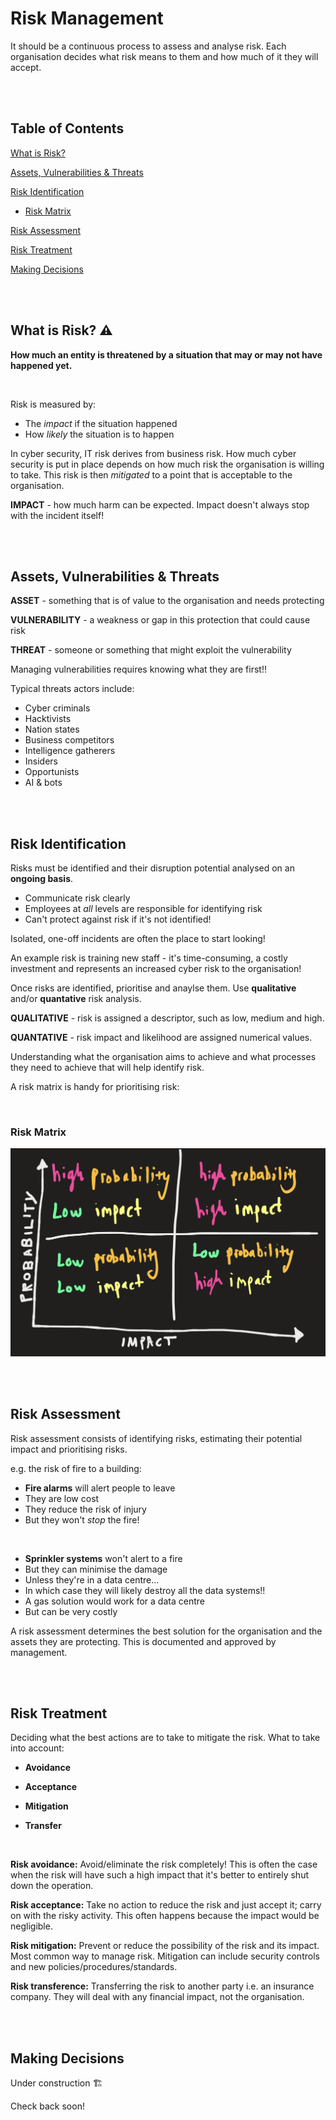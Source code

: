 # **Risk Management**

It should be a continuous process to assess and analyse risk. Each organisation decides what risk means to them and how much of it they will accept. 

<br>
<br>

## **Table of Contents**

[What is Risk?](#what-is-risk-⚠️)

[Assets, Vulnerabilities & Threats](#assets-vulnerabilities--threats)

[Risk Identification](#risk-identification)

- [Risk Matrix](#risk-matrix)

[Risk Assessment](#risk-assessment)

[Risk Treatment](#risk-treatment)

[Making Decisions](#making-decisions)

<br>
<br>

## **What is Risk? ⚠️**

**How much an entity is threatened by a situation that may or may not have happened yet.**

<br>

Risk is measured by:
- The *impact* if the situation happened
- How *likely* the situation is to happen

In cyber security, IT risk derives from business risk. How much cyber security is put in place depends on how much risk the organisation is willing to take. This risk is then *mitigated* to a point that is acceptable to the organisation.

**IMPACT** - how much harm can be expected. Impact doesn't always stop with the incident itself!

<br>
<br>

## **Assets, Vulnerabilities & Threats**

**ASSET** - something that is of value to the organisation and needs protecting

**VULNERABILITY** - a weakness or gap in this protection that could cause risk

**THREAT** - someone or something that might exploit the vulnerability 

Managing vulnerabilities requires knowing what they are first!!

Typical threats actors include:
- Cyber criminals
- Hacktivists
- Nation states
- Business competitors
- Intelligence gatherers
- Insiders 
- Opportunists
- AI & bots

<br>
<br>

## **Risk Identification**

Risks must be identified and their disruption potential analysed on an **ongoing basis**. 

- Communicate risk clearly
- Employees at *all* levels are responsible for identifying risk 
- Can't protect against risk if it's not identified!

Isolated, one-off incidents are often the place to start looking!

An example risk is training new staff - it's time-consuming, a costly investment and represents an increased cyber risk to the organisation! 

Once risks are identified, prioritise and anaylse them. Use **qualitative** and/or **quantative** risk analysis.

**QUALITATIVE** - risk is assigned a descriptor, such as low, medium and high.

**QUANTATIVE** - risk impact and likelihood are assigned numerical values. 

Understanding what the organisation aims to achieve and what processes they need to achieve that will help identify risk. 

A risk matrix is handy for prioritising risk:

<br>

### **Risk Matrix**

![A risk matrix - a vertical arrow on the left is labelled 'probability'. A horizontal arrow is along the bottom and labelled 'impact'. There is a grid of 4 risk possibilities: bottom left says low probability, low impact. Bottom right says low probability, high impact. Upper left says high probability, low impact. Upper right says high probability, high impact.](Screenshots/Low%20impact.png)

<br>
<br>

## **Risk Assessment**

Risk assessment consists of identifying risks, estimating their potential impact and prioritising risks.

e.g. the risk of fire to a building:
- **Fire alarms** will alert people to leave
- They are low cost 
- They reduce the risk of injury
- But they won't *stop* the fire!

<br>

- **Sprinkler systems** won't alert to a fire
- But they can minimise the damage
- Unless they're in a data centre...
- In which case they will likely destroy all the data systems!!
- A gas solution would work for a data centre
- But can be very costly 

A risk assessment determines the best solution for the organisation and the assets they are protecting. This is documented and approved by management. 

<br>
<br>

## **Risk Treatment**

Deciding what the best actions are to take to mitigate the risk. What to take into account:

- **Avoidance** 

- **Acceptance**

- **Mitigation**

- **Transfer**

<br>

**Risk avoidance:** Avoid/eliminate the risk completely! This is often the case when the risk will have such a high impact that it's better to entirely shut down the operation.

**Risk acceptance:** Take no action to reduce the risk and just accept it; carry on with the risky activity. This often happens because the impact would be negligible. 

**Risk mitigation:** Prevent or reduce the possibility of the risk and its impact. Most common way to manage risk. Mitigation can include security controls and new policies/procedures/standards.

**Risk transference:** Transferring the risk to another party i.e. an insurance company. They will deal with any financial impact, not the organisation. 

<br>
<br>

## **Making Decisions**

<!--**Risk tolerance/risk appetite**-->

Under construction 🏗️

Check back soon!